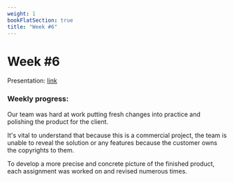 ```yaml
---
weight: 1
bookFlatSection: true
title: "Week #6"
---
```


# Week #6

Presentation: [link](/WeWantMoney/WeWantMoney.pdf)

### Weekly progress:

Our team was hard at work putting fresh changes into practice and polishing the product for the client.

It's vital to understand that because this is a commercial project, the team is unable to reveal the solution or any features because the customer owns the copyrights to them.

To develop a more precise and concrete picture of the finished product, each assignment was worked on and revised numerous times.
